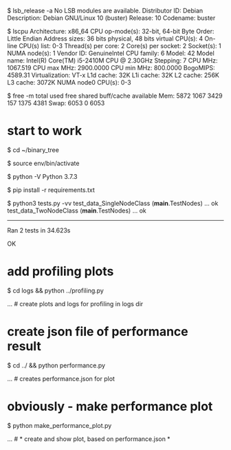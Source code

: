 $ lsb_release -a
No LSB modules are available.
Distributor ID: Debian
Description:    Debian GNU/Linux 10 (buster)
Release:    10
Codename:   buster

$ lscpu
Architecture:        x86_64
CPU op-mode(s):      32-bit, 64-bit
Byte Order:          Little Endian
Address sizes:       36 bits physical, 48 bits virtual
CPU(s):              4
On-line CPU(s) list: 0-3
Thread(s) per core:  2
Core(s) per socket:  2
Socket(s):           1
NUMA node(s):        1
Vendor ID:           GenuineIntel
CPU family:          6
Model:               42
Model name:          Intel(R) Core(TM) i5-2410M CPU @ 2.30GHz
Stepping:            7
CPU MHz:             1067.519
CPU max MHz:         2900.0000
CPU min MHz:         800.0000
BogoMIPS:            4589.31
Virtualization:      VT-x
L1d cache:           32K
L1i cache:           32K
L2 cache:            256K
L3 cache:            3072K
NUMA node0 CPU(s):   0-3

$ free -m
              total        used        free      shared  buff/cache   available
Mem:           5872        1067        3429         157        1375        4381
Swap:          6053           0        6053

# start to work

$ cd ~/binary_tree

$ source env/bin/activate

$ python -V
Python 3.7.3

$ pip install -r requirements.txt

$ python3 tests.py -vv
test_data_SingleNodeClass (__main__.TestNodes) ... ok
test_data_TwoNodeClass (__main__.TestNodes) ... ok

----------------------------------------------------------------------
Ran 2 tests in 34.623s

OK

# add profiling plots
$ cd logs && python ../profiling.py

... # create plots and logs for profiling in logs dir

# create json file of performance result
$ cd ../ && python performance.py

... # creates performance.json for plot

# obviously - make performance plot
$ python make_performance_plot.py

... # * create and show plot, based on performance.json *